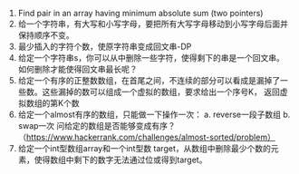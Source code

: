 1. Find pair in an array having minimum absolute sum (two pointers)
2. 给一个字符串，有大写和小写字母，要把所有大写字母移动到小写字母后面并保持顺序不变。
3. 最少插入的字符个数，使原字符串变成回文串-DP
4. 给定一个字符串s，你可以从中删除一些字符，使得剩下的串是一个回文串。如何删除才能使得回文串最长呢？
5. 给定一个有序的正整数数组，在首尾之间，不连续的部分可以看成是漏掉了一些数。这些漏掉的数可以组成一个虚拟的数组，要求给出一个序号K，
    返回虚拟数组的第K个数
6. 给定一个almost有序的数组，只能做一下操作一次：
    a. reverse一段子数组
    b. swap一次
   问给定的数组是否能够变成有序？ （https://www.hackerrank.com/challenges/almost-sorted/problem）
7. 给定一个int型数组array和一个int型数 target，从数组中删除最少个数的元素，使得数组中剩下的数字无法通过位或得到target。